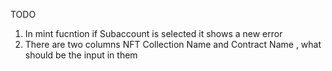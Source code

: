 TODO 

1. In mint fucntion if Subaccount is selected it shows a new error
2. There are two columns NFT Collection Name and Contract Name , what should be the input in them 

